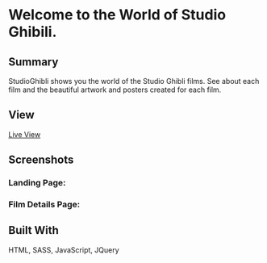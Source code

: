 # Welcome to the World of Studio Ghibili.

## Summary
StudioGhibli shows you the world of the Studio Ghibli films.  See about each film and the beautiful artwork and posters created for each film.

## View
[Live View](https://cableredi.github.io/StudioGhibli/)

## Screenshots
### Landing Page:

### Film Details Page:

## Built With
HTML, SASS, JavaScript, JQuery

